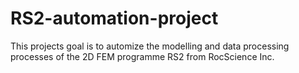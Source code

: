 # RS2-automation-project
This projects goal is to automize  the modelling and data processing processes of the 2D FEM programme RS2 from RocScience Inc.
